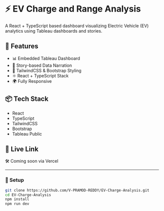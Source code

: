 # ⚡ EV Charge and Range Analysis

A React + TypeScript based dashboard visualizing Electric Vehicle (EV) analytics using Tableau dashboards and stories.

## 🚀 Features

- 📊 Embedded Tableau Dashboard
- 📖 Story-based Data Narration
- 🎨 TailwindCSS & Bootstrap Styling
- ⚛️ React + TypeScript Stack
- 🌍 Fully Responsive

## 📦 Tech Stack
- React
- TypeScript
- TailwindCSS
- Bootstrap
- Tableau Public

## 🔗 Live Link
🛠 Coming soon via Vercel

---

### 📁 Setup

```bash
git clone https://github.com/V-PRAMOD-REDDY/EV-Charge-Analysis.git
cd EV-Charge-Analysis
npm install
npm run dev
